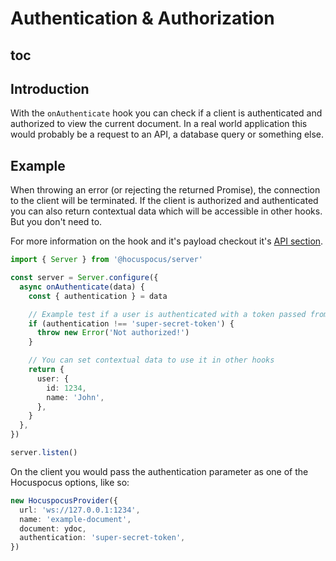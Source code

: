 # Authentication & Authorization

## toc

## Introduction

With the `onAuthenticate` hook you can check if a client is authenticated and authorized to view the current document. In a real world application this would probably be a request to an API, a database query or something else.

## Example

When throwing an error (or rejecting the returned Promise), the connection to the client will be terminated. If the client is authorized and authenticated you can also return contextual data which will be accessible in other hooks. But you don't need to.

For more information on the hook and it's payload checkout it's [API section](/api/on-authenticate).

```typescript
import { Server } from '@hocuspocus/server'

const server = Server.configure({
  async onAuthenticate(data) {
    const { authentication } = data

    // Example test if a user is authenticated with a token passed from the client
    if (authentication !== 'super-secret-token') {
      throw new Error('Not authorized!')
    }

    // You can set contextual data to use it in other hooks
    return {
      user: {
        id: 1234,
        name: 'John',
      },
    }
  },
})

server.listen()
```

On the client you would pass the authentication parameter as one of the Hocuspocus options, like so:

```typescript
new HocuspocusProvider({
  url: 'ws://127.0.0.1:1234',
  name: 'example-document',
  document: ydoc,
  authentication: 'super-secret-token',
})
```
